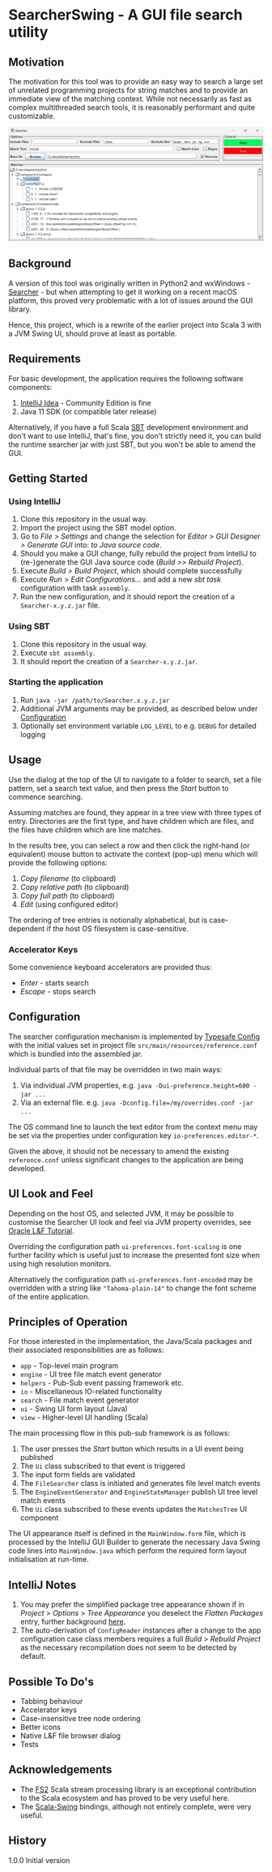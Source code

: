 # SearcherSwing - A GUI file search utility

## Motivation

The motivation for this tool was to provide an easy way to search a large set of
unrelated programming projects for string matches and to provide an immediate view
of the matching context. While not necessarily as fast as complex multithreaded
search tools, it is reasonably performant and quite customizable.

![capture](Searcher.png)

## Background

A version of this tool was originally written in Python2 and wxWindows -
[Searcher](https://github.com/satyagraha/searcher) - but when
attempting to get it working on a recent macOS platform, this proved very
problematic with a lot of issues around the GUI library.

Hence, this project, which is a rewrite of the earlier project into Scala 3 with
a JVM Swing UI, should prove at least as portable.

## Requirements

For basic development, the application requires the following software components:

1. [IntelliJ Idea](https://www.jetbrains.com/idea/) - Community Edition is fine
2. Java 11 SDK (or compatible later release)

Alternatively, if you have a full Scala [SBT](https://www.scala-sbt.org/) development
environment and don't want to use IntelliJ, that's fine, you don't strictly need it,
you can build the runtime searcher jar with just SBT,
but you won't be able to amend the GUI.

## Getting Started

### Using IntelliJ

1. Clone this repository in the usual way.
1. Import the project using the SBT model option.
1. Go to _File > Settings_ and change the selection
   for _Editor > GUI Designer > Generate GUI_ into: _to Java source code_.
1. Should you make a GUI change, fully rebuild the project from IntelliJ to
   (re-)generate the GUI Java source code (_Build >> Rebuild Project_).
1. Execute _Build > Build Project_, which should complete successfully
1. Execute _Run_ > _Edit Configurations..._ and add a new _sbt task_ configuration
   with task `assembly`.
1. Run the new configuration, and it should report the creation of a
   `Searcher-x.y.z.jar` file.

### Using SBT

1. Clone this repository in the usual way.
1. Execute `sbt assembly`.
1. It should report the creation of a `Searcher-x.y.z.jar`.

### Starting the application

1. Run `java -jar /path/to/Searcher.x.y.z.jar`
1. Additional JVM arguments may be provided, as described below under
   [Configuration](#Configuration)
1. Optionally set environment variable `LOG_LEVEL` to e.g. `DEBUG` for detailed logging

## Usage

Use the dialog at the top of the UI to navigate to a folder to search,
set a file pattern, set a search text value, and then press the _Start_ button to
commence searching.

Assuming matches are found, they appear in a tree view with three types of entry.
Directories are the first type, and have children which are files,
and the files have children which are line matches.

In the results tree, you can select a row and then click the right-hand (or equivalent)
mouse button to activate the context (pop-up) menu which will provide the following
options:

1. _Copy filename_ (to clipboard)
1. _Copy relative path_ (to clipboard)
1. _Copy full path_ (to clipboard)
1. _Edit_ (using configured editor)

The ordering of tree entries is notionally alphabetical, but is case-dependent if
the host OS filesystem is case-sensitive.

### Accelerator Keys

Some convenience keyboard accelerators are provided thus:

- _Enter_ - starts search
- _Escape_ - stops search

## Configuration

The searcher configuration mechanism is implemented by
[Typesafe Config](https://github.com/lightbend/config)
with the initial values set in project file `src/main/resources/reference.conf`
which is bundled into the assembled jar.

Individual parts of that file may be overridden in two main ways:

1. Via individual JVM properties, e.g. `java -Dui-preference.height=600 -jar ...`
2. Via an external file. e.g. `java -Dconfig.file=/my/overrides.conf -jar ...`

The OS command line to launch the text editor from the context menu may be set
via the properties under configuration key `io-preferences.editor-*`.

Given the above, it should not be necessary to amend the existing `reference.conf`
unless significant changes to the application are being developed.

## UI Look and Feel

Depending on the host OS, and selected JVM, it may be possible to customise the Searcher
UI look and feel via JVM property overrides,
see [Oracle L&F Tutorial](https://docs.oracle.com/javase/tutorial/uiswing/lookandfeel/plaf.html).

Overriding the configuration path `ui-preferences.font-scaling` is one further facility which
is useful just to increase the presented font size when using high resolution monitors.

Alternatively the configuration path `ui-preferences.font-encoded` may be overridden with
a string like `"Tahoma-plain-14"` to change the font scheme of the entire application.

## Principles of Operation

For those interested in the implementation, the Java/Scala packages and their
associated responsibilities are as follows:

- `app` - Top-level main program
- `engine` - UI tree file match event generator
- `helpers` - Pub-Sub event passing framework etc.
- `io` - Miscellaneous IO-related functionality
- `search` - File match event generator
- `ui` - Swing UI form layout (Java)
- `view` - Higher-level UI handling (Scala)

The main processing flow in this pub-sub framework is as follows:

1. The user presses the _Start_ button which results in a UI event being published
2. The `Ui` class subscribed to that event is triggered
2. The input form fields are validated
3. The `FileSearcher` class is initiated and generates file level match events
4. The `EngineEventGenerator` and `EngineStateManager` publish UI tree level match events
5. The `Ui` class subscribed to these events updates the `MatchesTree` UI component

The UI appearance itself is defined in the `MainWindow.form` file, which is
processed by the IntelliJ GUI Builder to generate the necessary Java Swing
code lines into `MainWindow.java` which perform the required form layout
initialisation at run-time.

## IntelliJ Notes

1. You may prefer the simplified package tree appearance shown if in
_Project_ > _Options_ > _Tree Appearance_ you deselect the _Flatten Packages_
entry, further background
[here](https://blog.jetbrains.com/scala/2020/11/26/enhanced-package-prefixes/).
2. The auto-derivation of `ConfigReader` instances after a change to the
app configuration case class members requires a full _Build_ > _Rebuild Project_ 
as the necessary recompilation does not seem to be detected by default.

## Possible To Do's

- Tabbing behaviour
- Accelerator keys
- Case-insensitive tree node ordering
- Better icons
- Native L&F file browser dialog
- Tests

## Acknowledgements

- The [FS2](https://fs2.io) Scala stream processing library is an exceptional
  contribution to the Scala ecosystem and has proved to be very useful here.
- The [Scala-Swing](https://github.com/scala/scala-swing) bindings, although
  not entirely complete, were very useful.

## History

1.0.0 Initial version
